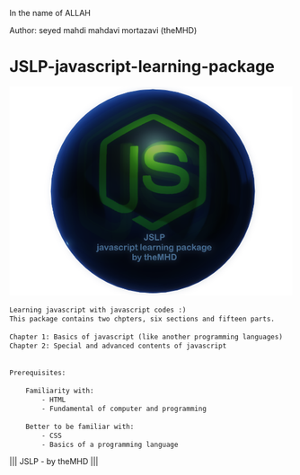﻿In the name of ALLAH

Author:  seyed mahdi mahdavi mortazavi (theMHD)
# JSLP-javascript-learning-package
![JSLP-javascript learning package /// by theMHD](JSLPLogo.png)

    Learning javascript with javascript codes :)
    This package contains two chpters, six sections and fifteen parts.

    Chapter 1: Basics of javascript (like another programming languages)
    Chapter 2: Special and advanced contents of javascript


    Prerequisites:

        Familiarity with:
            - HTML
            - Fundamental of computer and programming

        Better to be familiar with:
            - CSS
            - Basics of a programming language

||| JSLP - by theMHD |||